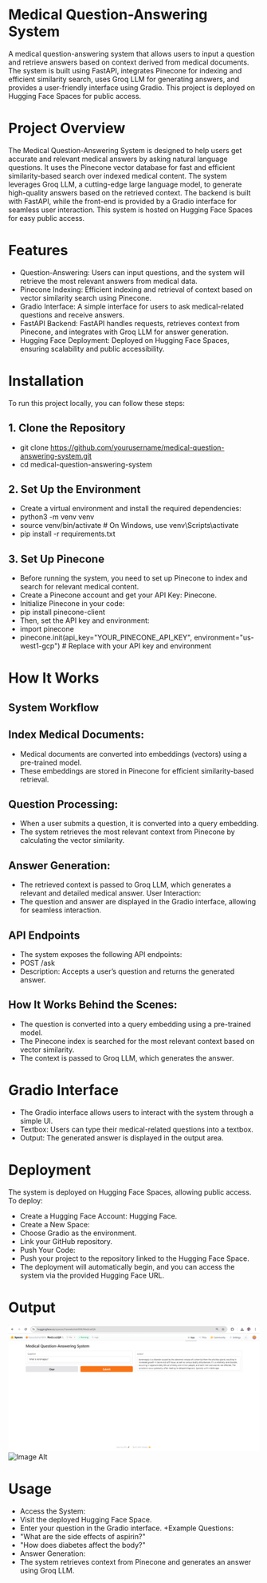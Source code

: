 # Medical Question-Answering System
A medical question-answering system that allows users to input a question and retrieve answers based on context derived from medical documents. The system is built using FastAPI, integrates Pinecone for indexing and efficient similarity search, uses Groq LLM for generating answers, and provides a user-friendly interface using Gradio. This project is deployed on Hugging Face Spaces for public access.
# Project Overview
The Medical Question-Answering System is designed to help users get accurate and relevant medical answers by asking natural language questions. It uses the Pinecone vector database for fast and efficient similarity-based search over indexed medical content. The system leverages Groq LLM, a cutting-edge large language model, to generate high-quality answers based on the retrieved context.
The backend is built with FastAPI, while the front-end is provided by a Gradio interface for seamless user interaction. This system is hosted on Hugging Face Spaces for easy public access.
# Features
+ Question-Answering: Users can input questions, and the system will retrieve the most relevant answers from medical data.
+ Pinecone Indexing: Efficient indexing and retrieval of context based on vector similarity search using Pinecone.
+ Gradio Interface: A simple interface for users to ask medical-related questions and receive answers.
+ FastAPI Backend: FastAPI handles requests, retrieves context from Pinecone, and integrates with Groq LLM for answer generation.
+ Hugging Face Deployment: Deployed on Hugging Face Spaces, ensuring scalability and public accessibility.
# Installation
To run this project locally, you can follow these steps:
## 1. Clone the Repository
+ git clone https://github.com/yourusername/medical-question-answering-system.git
+ cd medical-question-answering-system
## 2. Set Up the Environment
+ Create a virtual environment and install the required dependencies:
+ python3 -m venv venv
+ source venv/bin/activate   # On Windows, use venv\Scripts\activate
+ pip install -r requirements.txt
## 3. Set Up Pinecone
+ Before running the system, you need to set up Pinecone to index and search for relevant medical content.
+ Create a Pinecone account and get your API Key: Pinecone.
+ Initialize Pinecone in your code:
+ pip install pinecone-client
+ Then, set the API key and environment:
+ import pinecone
+ pinecone.init(api_key="YOUR_PINECONE_API_KEY", environment="us-west1-gcp")  # Replace with your API key and environment
# How It Works
## System Workflow
## Index Medical Documents:
+ Medical documents are converted into embeddings (vectors) using a pre-trained model.
+ These embeddings are stored in Pinecone for efficient similarity-based retrieval.
## Question Processing:
+ When a user submits a question, it is converted into a query embedding.
+ The system retrieves the most relevant context from Pinecone by calculating the vector similarity.
## Answer Generation:
+ The retrieved context is passed to Groq LLM, which generates a relevant and detailed medical answer.
User Interaction:
+ The question and answer are displayed in the Gradio interface, allowing for seamless interaction.
## API Endpoints
+ The system exposes the following API endpoints:
+ POST /ask
+ Description: Accepts a user’s question and returns the generated answer.
## How It Works Behind the Scenes:
+ The question is converted into a query embedding using a pre-trained model.
+ The Pinecone index is searched for the most relevant context based on vector similarity.
+ The context is passed to Groq LLM, which generates the answer.
# Gradio Interface
+ The Gradio interface allows users to interact with the system through a simple UI.
+ Textbox: Users can type their medical-related questions into a textbox.
+ Output: The generated answer is displayed in the output area.
# Deployment
The system is deployed on Hugging Face Spaces, allowing public access. To deploy:
+ Create a Hugging Face Account: Hugging Face.
+ Create a New Space:
+ Choose Gradio as the environment.
+ Link your GitHub repository.
+ Push Your Code:
+ Push your project to the repository linked to the Hugging Face Space.
+ The deployment will automatically begin, and you can access the system via the provided Hugging Face URL.
# Output
 ![Image Alt](https://github.com/Haseebshah904/Medical-QA-Application/blob/main/MedicalQA%20Output%201.PNG?raw=true)
 ![Image Alt](image_url)
 # Usage
+ Access the System:
+ Visit the deployed Hugging Face Space.
+ Enter your question in the Gradio interface.
 +Example Questions:
+ "What are the side effects of aspirin?"
+ "How does diabetes affect the body?"
+ Answer Generation:
+ The system retrieves context from Pinecone and generates an answer using Groq LLM.
